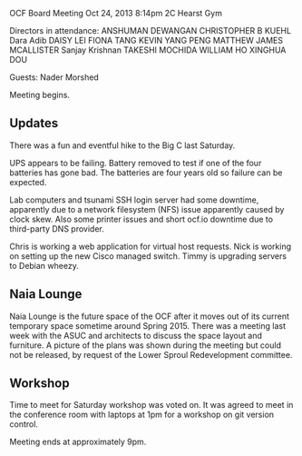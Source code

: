 OCF Board Meeting
Oct 24, 2013 8:14pm
2C Hearst Gym

Directors in attendance:
ANSHUMAN DEWANGAN <anshuman>
CHRISTOPHER B KUEHL <ckuehl>
Dara Adib <daradib>
DAISY LEI <dlei>
FIONA TANG <ftang>
KEVIN YANG PENG <kpengboy>
MATTHEW JAMES MCALLISTER <mattmcal>
Sanjay Krishnan <sanjayk>
TAKESHI MOCHIDA <tmochida>
WILLIAM HO <willh>
XINGHUA DOU <xinghuad>

Guests:
Nader Morshed <morshed>

Meeting begins.

## Updates

There was a fun and eventful hike to the Big C last Saturday.

UPS appears to be failing. Battery removed to test if one of the four
batteries has gone bad. The batteries are four years old so failure
can be expected.

Lab computers and tsunami SSH login server had some downtime,
apparently due to a network filesystem (NFS) issue apparently caused
by clock skew. Also some printer issues and short ocf.io downtime due
to third-party DNS provider.

Chris is working a web application for virtual host requests. Nick is
working on setting up the new Cisco managed switch. Timmy is upgrading
servers to Debian wheezy.

## Naia Lounge

Naia Lounge is the future space of the OCF after it moves out of its
current temporary space sometime around Spring 2015. There was a
meeting last week with the ASUC and architects to discuss the space
layout and furniture. A picture of the plans was shown during the
meeting but could not be released, by request of the Lower Sproul
Redevelopment committee.

## Workshop

Time to meet for Saturday workshop was voted on. It was agreed to meet
in the conference room with laptops at 1pm for a workshop on git
version control.

Meeting ends at approximately 9pm.
